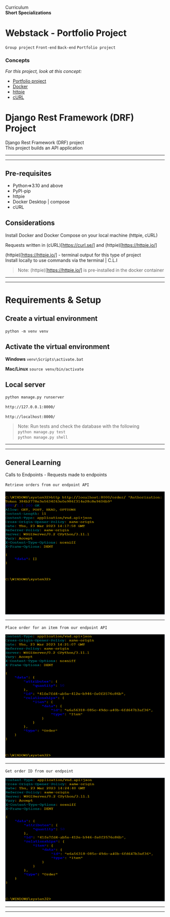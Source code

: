 Curriculum <br>
**Short Specializations** <br>

# Webstack - Portfolio Project

`Group project` `Front-end` `Back-end` `Portfolio project`

### Concepts

_For this project, look at this concept:_

* [Portfolio project](https://www.intranet.alxswe.com/concepts/548)
* [Docker](https://docs.docker.com/)
* [httpie](https://www.httpie.io)
* [cURL](https://everything.curl.dev/)

# Django Rest Framework (DRF) Project
Django Rest Framework (DRF) project <br>
This project builds an API application
***
***

## Pre-requisites
- Python=>3.10 and above
- PyPI-pip
- httpie
- Docker Desktop | compose
- cURL

## Considerations
Install Docker and Docker Compose on your local machine (httpie, cURL)

Requests written in (cURL)[https://curl.se/] and (httpie)[https://httpie.io/]

(httpie)[https://httpie.io/] - terminal output for this type of project <br>
Install locally to use commands via the terminal | C.L.I
>Note: (httpie)[https://httpie.io/] is pre-installed in the docker container
***
***

# Requirements & Setup

## Create a virtual environment
`python -m venv venv`

## Activate the virtual environment
**Windows**
`venv\Scripts\activate.bat`

**Mac/Linux**
`source venv/bin/activate`

## Local server

`python manage.py runserver` <br>

`http://127.0.0.1:8000/` <br>

`http://localhost:8000/`

>Note: Run tests and check the database with the following <br>
`python manage.py test` <br>
`python manage.py shell`
***
***

## General Learning

Calls to Endpoints - Requests made to endpoints

`Retrieve orders from our endpoint API`

![Retrieve Orders](/images/retrieve_orders.PNG)
***

`Place order for an item from our endpoint API`

![Place Order](/images/place_order.PNG)
***

`Get order ID from our endpoint`

![Get Order](/images/get_order_ID.PNG)
***
***
